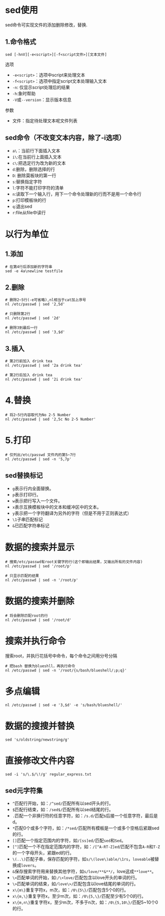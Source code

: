 # sed使用
sed命令可实现文件的添加删除修改，替换.
## 1.命令格式

```
sed [-hnV][-e<script>][-f<script文件>][文本文件]
```

选项

* `-e<script>`：选项中script来处理文本
* `-f<script>`：选项中指定script文本处理输入文本
* `-n`: 仅显示script处理后的结果
* `-h`:象时帮助
* `-V`或`--version`：显示版本信息

参数

* 文件：指定待处理文本呢文件列表

## sed命令（**不改变文本内容，除了-i选项**）

* `a\`：当前行下面插入文本
* `i\`:在当前行上面插入文本
* `c\`:把选定行为改为新的文本
* `d`:删除，删除选择的行
* `D`: 删除莫板块的第一行
* `s`:替换指定字符
* `l`:字符不能打印字符的清单
* `n`:读取下一个输入行，用下一个命令处理新的行而不是用一个命令行
* `p`:打印模板块的行
* `q`:退出sed
* `r`:file从file中读行


# 以行为单位
## 1.添加
```
# 在第4行后添加新的字符串
sed -e 4a\newline testfile
```
## 2.删除
```
# 删除2~5行(-e可省略),nl相当于cat加上序号
nl /etc/passwd | sed '2,5d'

# 只删除第2行
nl /etc/passwd | sed '2d'

# 删除3到最后一行
nl /etc/passwd | sed '3,$d'
```

## 3.插入

```
# 第2行前加入 drink tea
nl /etc/passwd | sed '2a drink tea'

# 第2行后加入 drink tea
nl /etc/passwd | sed '2i drink tea'
```

# 4.替换

```
# 将2~5行内容取代为No 2-5 Number
nl /etc/passwd | sed '2,5c No 2-5 Number'
```
# 5.打印

```
# 仅列出/etc/passwd 文件内的第5~7行
nl /etc/passwd | sed -n '5,7p'
```


## sed替换标记

* `g`表示行内全面替换。  
* `p`表示打印行。  
* `w`表示把行写入一个文件。  
* `x`表示互换模板块中的文本和缓冲区中的文本。  
* `y`表示把一个字符翻译为另外的字符（但是不用于正则表达式）
* `\1`子串匹配标记
* `&`已匹配字符串标记

# 数据的搜索并显示

```
# 搜索/etc/passwd有root关键字的行(这个即输出结果，又输出所有的文件内容)
nl /etc/passwd | sed '/root/p'

# 只显示匹配的结果
nl /etc/passwd | sed -n '/root/p'
```

# 数据的搜索并删除

```
# 将会删除匹配root的行
nl /etc/passwd | sed '/root/d'
```

# 搜索并执行命令

搜索root，并执行花括号中命令，每个命令之间用分号分隔

```
# 把bash 替换为blueshll，再执行命令
nl /etc/passwd | sed -n '/root/{s/bash/blueshell/;p;q}'
```

# 多点编辑

```
nl /etc/passwd | sed -e '3,$d' -e 's/bash/blueshell/'
```

# 数据的搜搜并替换

```
sed 's/oldstring/newstring/g'
```

# 直接修改文件内容

```
sed -i 's/\.$/\!/g' regular_express.txt
```
## sed元字符集

* `^`匹配行开始，如：`/^sed/`匹配所有以sed开头的行。
* `$`匹配行结束，如：`/sed$/`匹配所有以sed结尾的行。
* `.`匹配一个非换行符的任意字符，如：`/s.d/`匹配s后接一个任意字符，最后是d。
* `*`匹配0个或多个字符，如：`/*sed/`匹配所有模板是一个或多个空格后紧跟sed的行。
* `[]`匹配一个指定范围内的字符，如`/[ss]ed/`匹配`sed`和`Sed`。  
* `[^]`匹配一个不在指定范围内的字符，如：`/[^A-RT-Z]ed`/匹配不包含`A-R`和`T-Z`的一个字母开头，紧跟ed的行。
* `\(..\)`匹配子串，保存匹配的字符，如`s/\(love\)able/\1rs`，`loveable`被替换成`lovers`。
* `&`保存搜索字符用来替换其他字符，如`s/love/**&**/`，love这成`**love**`。
* `\<`匹配单词的开始，如:`/\<love/`匹配包含以love开头的单词的行。
* `\>`匹配单词的结束，如`/love\>/`匹配包含以love结尾的单词的行。
* `x\{m\}`重复字符x，m次，如：`/0\{5\}/`匹配包含5个0的行。
* `x\{m,\}`重复字符x，至少m次，如：`/0\{5,\}/`匹配至少有5个0的行。
* `x\{m,n\}`重复字符x，至少m次，不多于n次，如：`/0\{5,10\}/`匹配5~10个0的行。 
